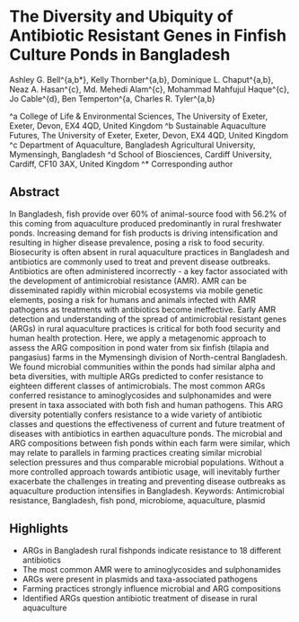 # The Diversity and Ubiquity of Antibiotic Resistant Genes in Finfish Culture Ponds in Bangladesh

Ashley G. Bell^{a,b*}, Kelly Thornber^{a,b}, Dominique L. Chaput^{a,b}, Neaz A. Hasan^{c}, Md. Mehedi Alam^{c}, Mohammad Mahfujul Haque^{c}, Jo Cable^{d}, Ben Temperton^{a, Charles R. Tyler^{a,b} 

^a College of Life & Environmental Sciences, The University of Exeter, Exeter, Devon, EX4 4QD, United Kingdom
^b Sustainable Aquaculture Futures, The University of Exeter, Exeter, Devon, EX4 4QD, United Kingdom
^c Department of Aquaculture, Bangladesh Agricultural University, Mymensingh, Bangladesh
^d School of Biosciences, Cardiff University, Cardiff, CF10 3AX, United Kingdom
^* Corresponding author

## Abstract
In Bangladesh, fish provide over 60% of animal-source food with 56.2% of this coming from aquaculture produced predominantly in rural freshwater ponds. Increasing demand for fish products is driving intensification and resulting in higher disease prevalence, posing a risk to food security. Biosecurity is often absent in rural aquaculture practices in Bangladesh and antibiotics are commonly used to treat and prevent disease outbreaks. Antibiotics are often administered incorrectly - a key factor associated with the development of antimicrobial resistance (AMR). AMR can be disseminated rapidly within microbial ecosystems via mobile genetic elements, posing a risk for humans and animals infected with AMR pathogens as treatments with antibiotics become ineffective. Early AMR detection and understanding of the spread of antimicrobial resistant genes (ARGs) in rural aquaculture practices is critical for both food security and human health protection. Here, we apply a metagenomic approach to assess the ARG composition in pond water from six finfish (tilapia and pangasius) farms in the Mymensingh division of North-central Bangladesh. We found microbial communities within the ponds had similar alpha and beta diversities, with multiple ARGs predicted to confer resistance to eighteen different classes of antimicrobials. The most common ARGs conferred resistance to aminoglycosides and sulphonamides and were present in taxa associated with both fish and human pathogens. This ARG diversity potentially confers resistance to a wide variety of antibiotic classes and questions the effectiveness of current and future treatment of diseases with antibiotics in earthen aquaculture ponds. The microbial and ARG compositions between fish ponds within each farm were similar, which may relate to parallels in farming practices creating similar microbial selection pressures and thus comparable microbial populations. Without a more controlled approach towards antibiotic usage, will inevitably further exacerbate the challenges in treating and preventing disease outbreaks as aquaculture production intensifies in Bangladesh. 
Keywords: Antimicrobial resistance, Bangladesh, fish pond, microbiome, aquaculture, plasmid

## Highlights
*	ARGs in Bangladesh rural fishponds indicate resistance to 18 different antibiotics
*	The most common AMR were to aminoglycosides and sulphonamides
*	ARGs were present in plasmids and taxa-associated pathogens
*	Farming practices strongly influence microbial and ARG compositions
*	Identified ARGs question antibiotic treatment of disease in rural aquaculture
